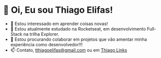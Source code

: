# 👋 Oi, Eu sou Thiago Elifas!
- 👀 Estou interessado em aprender coisas novas!
- 🌱 Estou atualmente estudado na Rocketseat, em desenvolvimento Full-Stack na trilha Explorer.
- 💞️ Estou procurando colaborar em projetos que vão amentar minha experiência como desenvolvedor!!!
- 📫 Contato, tthiagoelifas@gmail.com ou em [Thiago Links](tthiagoelifas.github.io/thiagoelifaslinks/)

<!---
tthiagoelifas/tthiagoelifas is a ✨ special ✨ repository because its `README.md` (this file) appears on your GitHub profile.
You can click the Preview link to take a look at your changes.
--->
